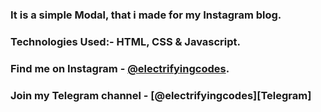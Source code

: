 ### It is a simple Modal, that i made for my Instagram blog.

### Technologies Used:- HTML, CSS & Javascript.

### Find me on Instagram - [@electrifyingcodes][Instagram].
### Join my Telegram channel - [@electrifyingcodes][Telegram]

[Instagram]: https://www.instagram.com/electrifyingcodes
[Instagram]: https://